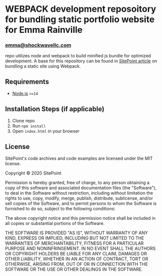 # WEBPACK development reposoitory for bundling static portfolio website for Emma Rainville
### emma@shockwavellc.com

repo utilizes node and webpack to build minified js bundle for optimized development. A base for this repository can be found in [SitePoint article](https://www.sitepoint.com/bundle-static-site-webpack) on bundling a static site using Webpack.

## Requirements

* [Node.js](http://nodejs.org/) `>=14`


## Installation Steps (if applicable)

1. Clone repo
2. Run `npm install`
3. Open `index.html` in your browser

## License

SitePoint's code archives and code examples are licensed under the MIT license.

Copyright © 2020 SitePoint

Permission is hereby granted, free of charge, to any person obtaining a copy of this software and associated documentation files (the "Software"), to deal in the Software without restriction, including without limitation the rights to use, copy, modify, merge, publish, distribute, sublicense, and/or sell copies of the Software, and to permit persons to whom the Software is furnished to do so, subject to the following conditions:

The above copyright notice and this permission notice shall be included in all copies or substantial portions of the Software.

THE SOFTWARE IS PROVIDED "AS IS", WITHOUT WARRANTY OF ANY KIND, EXPRESS OR IMPLIED, INCLUDING BUT NOT LIMITED TO THE WARRANTIES OF MERCHANTABILITY, FITNESS FOR A PARTICULAR PURPOSE AND NONINFRINGEMENT. IN NO EVENT SHALL THE AUTHORS OR COPYRIGHT HOLDERS BE LIABLE FOR ANY CLAIM, DAMAGES OR OTHER LIABILITY, WHETHER IN AN ACTION OF CONTRACT, TORT OR OTHERWISE, ARISING FROM, OUT OF OR IN CONNECTION WITH THE SOFTWARE OR THE USE OR OTHER DEALINGS IN THE SOFTWARE.

